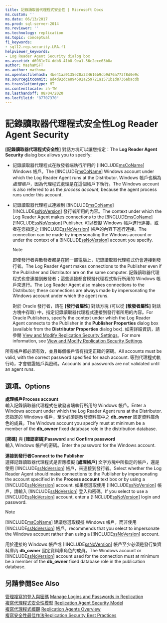 ```yaml
---
title: 記錄讀取器代理程式安全性 | Microsoft Docs
ms.custom: ''
ms.date: 06/13/2017
ms.prod: sql-server-2014
ms.reviewer: ''
ms.technology: replication
ms.topic: conceptual
f1_keywords:
- sql12.rep.security.LRA.f1
helpviewer_keywords:
- Log Reader Agent Security dialog box
ms.assetid: d6981e74-ddb8-41b8-9ea1-56c2ece63b8a
author: MashaMSFT
ms.author: mathoma
ms.openlocfilehash: 4be41aa9135e20a334616b9cb9d76a773f8d0e9c
ms.sourcegitcommit: ad4d92dce894592a259721a1571b1d8736abacdb
ms.translationtype: MT
ms.contentlocale: zh-TW
ms.lasthandoff: 08/04/2020
ms.locfileid: "87707370"
---
```

# <a name="log-reader-agent-security"></a><span data-ttu-id="d0892-102">記錄讀取器代理程式安全性</span><span class="sxs-lookup"><span data-stu-id="d0892-102">Log Reader Agent Security</span></span>
  <span data-ttu-id="d0892-103">**[記錄讀取器代理程式安全性]** 對話方塊可以讓您指定：</span><span class="sxs-lookup"><span data-stu-id="d0892-103">The **Log Reader Agent Security** dialog box allows you to specify:</span></span>  
  
-   <span data-ttu-id="d0892-104">記錄讀取器代理程式在散發者端執行所用的 [!INCLUDE[msCoName](../../includes/msconame-md.md)] Windows 帳戶。</span><span class="sxs-lookup"><span data-stu-id="d0892-104">The [!INCLUDE[msCoName](../../includes/msconame-md.md)] Windows account under which the Log Reader Agent runs at the Distributor.</span></span> <span data-ttu-id="d0892-105">Windows 帳戶也稱為 *處理帳戶*，因為代理程式處理是在這個帳戶下執行。</span><span class="sxs-lookup"><span data-stu-id="d0892-105">The Windows account is also referred to as the *process account*, because the agent process runs under this account.</span></span>  
  
-   <span data-ttu-id="d0892-106">記錄讀取器代理程式連線到 [!INCLUDE[msCoName](../../includes/msconame-md.md)] [!INCLUDE[ssNoVersion](../../includes/ssnoversion-md.md)] 發行者所用的內容。</span><span class="sxs-lookup"><span data-stu-id="d0892-106">The context under which the Log Reader Agent makes connections to the [!INCLUDE[msCoName](../../includes/msconame-md.md)] [!INCLUDE[ssNoVersion](../../includes/ssnoversion-md.md)] Publisher.</span></span> <span data-ttu-id="d0892-107">可以模擬 Windows 帳戶進行連接，或者在您指定之 [!INCLUDE[ssNoVersion](../../includes/ssnoversion-md.md)] 帳戶的內容下進行連接。</span><span class="sxs-lookup"><span data-stu-id="d0892-107">The connection can be made by impersonating the Windows account or under the context of a [!INCLUDE[ssNoVersion](../../includes/ssnoversion-md.md)] account you specify.</span></span>  
  
    > [!NOTE]  
    >  <span data-ttu-id="d0892-108">即使發行者與散發者都是在同一部電腦上，記錄讀取器代理程式仍會連接到發行者。</span><span class="sxs-lookup"><span data-stu-id="d0892-108">The Log Reader Agent makes connections to the Publisher even if the Publisher and Distributor are on the same computer.</span></span> <span data-ttu-id="d0892-109">記錄讀取器代理程式也會連接到散發者；這些連接都會模擬代理程式執行所用的 Windows 帳戶來進行。</span><span class="sxs-lookup"><span data-stu-id="d0892-109">The Log Reader Agent also makes connections to the Distributor; these connections are always made by impersonating the Windows account under which the agent runs.</span></span>  
  
     <span data-ttu-id="d0892-110">對於 Oracle 發行者，請在 **[發行者屬性]** 對話方塊 (可以從 **[散發者屬性]** 對話方塊中存取) 中，指定記錄讀取器代理程式連接到發行者所用的內容。</span><span class="sxs-lookup"><span data-stu-id="d0892-110">For Oracle Publishers, specify the context under which the Log Reader Agent connects to the Publisher in the **Publisher Properties** dialog box (available from the **Distributor Properties** dialog box).</span></span> <span data-ttu-id="d0892-111">如需詳細資訊，請參閱 [View and Modify Replication Security Settings](security/view-and-modify-replication-security-settings.md)。</span><span class="sxs-lookup"><span data-stu-id="d0892-111">For more information, see [View and Modify Replication Security Settings](security/view-and-modify-replication-security-settings.md).</span></span>  
  
 <span data-ttu-id="d0892-112">所有帳戶都必須有效，並且每個帳戶皆有指定正確的密碼。</span><span class="sxs-lookup"><span data-stu-id="d0892-112">All accounts must be valid, with the correct password specified for each account.</span></span> <span data-ttu-id="d0892-113">等到代理程式執行時，才會驗證帳戶與密碼。</span><span class="sxs-lookup"><span data-stu-id="d0892-113">Accounts and passwords are not validated until an agent runs.</span></span>  
  
## <a name="options"></a><span data-ttu-id="d0892-114">選項。</span><span class="sxs-lookup"><span data-stu-id="d0892-114">Options</span></span>  
 <span data-ttu-id="d0892-115">**處理帳戶**</span><span class="sxs-lookup"><span data-stu-id="d0892-115">**Process account**</span></span>  
 <span data-ttu-id="d0892-116">輸入記錄讀取器代理程式在散發者端執行所用的 Windows 帳戶。</span><span class="sxs-lookup"><span data-stu-id="d0892-116">Enter a Windows account under which the Log Reader Agent runs at the Distributor.</span></span> <span data-ttu-id="d0892-117">您指定的 Windows 帳戶，至少必須是散發資料庫中之 **db_owner** 固定資料庫角色的成員。</span><span class="sxs-lookup"><span data-stu-id="d0892-117">The Windows account you specify must at minimum be a member of the **db_owner** fixed database role in the distribution database.</span></span>  
  
 <span data-ttu-id="d0892-118">**[密碼]** 與 **[確認密碼]**</span><span class="sxs-lookup"><span data-stu-id="d0892-118">**Password** and **Confirm password**</span></span>  
 <span data-ttu-id="d0892-119">輸入 Windows 帳戶的密碼。</span><span class="sxs-lookup"><span data-stu-id="d0892-119">Enter the password for the Windows account.</span></span>  
  
 <span data-ttu-id="d0892-120">**連接到發行者**</span><span class="sxs-lookup"><span data-stu-id="d0892-120">**Connect to the Publisher**</span></span>  
 <span data-ttu-id="d0892-121">選擇記錄讀取器代理程式是否應模擬 **[處理帳戶]** 文字方塊中所指定的帳戶，還是使用 [!INCLUDE[ssNoVersion](../../includes/ssnoversion-md.md)] 帳戶，來連接到發行者。</span><span class="sxs-lookup"><span data-stu-id="d0892-121">Select whether the Log Reader Agent should make connections to the Publisher by impersonating the account specified in the **Process account** text box or by using a [!INCLUDE[ssNoVersion](../../includes/ssnoversion-md.md)] account.</span></span> <span data-ttu-id="d0892-122">如果您選取使用 [!INCLUDE[ssNoVersion](../../includes/ssnoversion-md.md)] 帳戶，請輸入 [!INCLUDE[ssNoVersion](../../includes/ssnoversion-md.md)] 登入和密碼。</span><span class="sxs-lookup"><span data-stu-id="d0892-122">If you select to use a [!INCLUDE[ssNoVersion](../../includes/ssnoversion-md.md)] account, enter a [!INCLUDE[ssNoVersion](../../includes/ssnoversion-md.md)] login and password.</span></span>  
  
> [!NOTE]  
>  [!INCLUDE[msCoName](../../includes/msconame-md.md)] <span data-ttu-id="d0892-123">建議您選取模擬 Windows 帳戶，而非使用 [!INCLUDE[ssNoVersion](../../includes/ssnoversion-md.md)] 帳戶。</span><span class="sxs-lookup"><span data-stu-id="d0892-123">recommends that you select to impersonate the Windows account rather than using a [!INCLUDE[ssNoVersion](../../includes/ssnoversion-md.md)] account.</span></span>  
  
 <span data-ttu-id="d0892-124">用於連接的 Windows 帳戶或 [!INCLUDE[ssNoVersion](../../includes/ssnoversion-md.md)] 帳戶至少必須是發行集資料庫內 **db_owner** 固定資料庫角色的成員。</span><span class="sxs-lookup"><span data-stu-id="d0892-124">The Windows account or [!INCLUDE[ssNoVersion](../../includes/ssnoversion-md.md)] account used for the connection must at minimum be a member of the **db_owner** fixed database role in the publication database.</span></span>  
  
## <a name="see-also"></a><span data-ttu-id="d0892-125">另請參閱</span><span class="sxs-lookup"><span data-stu-id="d0892-125">See Also</span></span>  
 <span data-ttu-id="d0892-126">[管理複寫的登入與密碼](security/identity-and-access-control-replication.md#manage-logins-and-passwords-in-replication) </span><span class="sxs-lookup"><span data-stu-id="d0892-126">[Manage Logins and Passwords in Replication](security/identity-and-access-control-replication.md#manage-logins-and-passwords-in-replication) </span></span>  
 <span data-ttu-id="d0892-127">[複寫代理程式安全性模型](security/replication-agent-security-model.md) </span><span class="sxs-lookup"><span data-stu-id="d0892-127">[Replication Agent Security Model](security/replication-agent-security-model.md) </span></span>  
 <span data-ttu-id="d0892-128">[複寫代理程式概觀](agents/replication-agents-overview.md) </span><span class="sxs-lookup"><span data-stu-id="d0892-128">[Replication Agents Overview](agents/replication-agents-overview.md) </span></span>  
 [<span data-ttu-id="d0892-129">複寫安全性最佳作法</span><span class="sxs-lookup"><span data-stu-id="d0892-129">Replication Security Best Practices</span></span>](security/replication-security-best-practices.md)  
  
  
